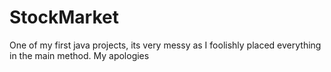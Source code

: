 # StockMarket
One of my first java projects, its very messy as I foolishly placed everything in the main method. My apologies
